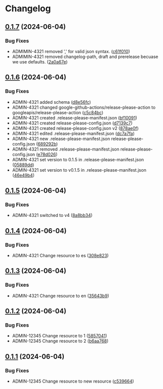 # Changelog

## [0.1.7](https://github.com/elmargrote/github-actions-course-template/compare/v0.1.6...v0.1.7) (2024-06-04)


### Bug Fixes

* ADMIMIN-4321 removed ',' for valid json syntax. ([c61f010](https://github.com/elmargrote/github-actions-course-template/commit/c61f0105c258f61e6daab2ef588b300a67278441))
* ADMIMIN-4321 removed changelog-path, draft and prerelease becuase we use defaults. ([2a0a67e](https://github.com/elmargrote/github-actions-course-template/commit/2a0a67e37f1b639f8f9a01b675b28b2d9ccc2267))

## [0.1.6](https://github.com/elmargrote/github-actions-course-template/compare/v0.1.5...v0.1.6) (2024-06-04)


### Bug Fixes

* ADMIN-4321 added schema ([d8e56fc](https://github.com/elmargrote/github-actions-course-template/commit/d8e56fc6b3091d06e3d1fcb635f3cde25f3417ad))
* ADMIN-4321 changed google-github-actions/release-please-action to googleapis/release-please-action ([c5c84bc](https://github.com/elmargrote/github-actions-course-template/commit/c5c84bc6e290373daa1af1238d2a2c428e49cdaa))
* ADMIN-4321 created .release-please-manifest.json ([bf10091](https://github.com/elmargrote/github-actions-course-template/commit/bf100915115502391a4049925500b7a4df27a5de))
* ADMIN-4321 created release-please-config.json ([d7139c7](https://github.com/elmargrote/github-actions-course-template/commit/d7139c72cc8cccf32dd383b2b97517c23ec1ccf9))
* ADMIN-4321 created release-please-config.json v2 ([878ae0f](https://github.com/elmargrote/github-actions-course-template/commit/878ae0fc3e2cda52a3dbeb98bda3cbb8c9bec38d))
* ADMIN-4321 edited .release-please-manifest.json ([dc7a7fa](https://github.com/elmargrote/github-actions-course-template/commit/dc7a7fa67c9f7570ce6e7c88d3338bdc5cc44327))
* ADMIN-4321 new .release-please-manifest.json release-please-config.json ([689292b](https://github.com/elmargrote/github-actions-course-template/commit/689292b4bf1d65c1f7a080d197b169db6db138ed))
* ADMIN-4321 removed .release-please-manifest.json release-please-config.json ([e78d026](https://github.com/elmargrote/github-actions-course-template/commit/e78d0265d8eb003cfa04b00f0d9eba48787dfe46))
* ADMIN-4321 set version to 0.1.5 in .release-please-manifest.json ([05889dd](https://github.com/elmargrote/github-actions-course-template/commit/05889ddadcab6fc101f98dca84b912a1321846a5))
* ADMIN-4321 set version to v0.1.5 in .release-please-manifest.json ([46e49b4](https://github.com/elmargrote/github-actions-course-template/commit/46e49b4804302968dce34767a3c5e29f3be0aa16))

## [0.1.5](https://github.com/elmargrote/github-actions-course-template/compare/v0.1.4...v0.1.5) (2024-06-04)


### Bug Fixes

* ADMIN-4321 switched to v4 ([8a8bb34](https://github.com/elmargrote/github-actions-course-template/commit/8a8bb340fde642252f83565036767c1dd05d3af0))

## [0.1.4](https://github.com/elmargrote/github-actions-course-template/compare/v0.1.3...v0.1.4) (2024-06-04)


### Bug Fixes

* ADMIN-4321 Change resource to es ([308e823](https://github.com/elmargrote/github-actions-course-template/commit/308e8237038c319f3e8eb4966022690b77f6a1c2))

## [0.1.3](https://github.com/elmargrote/github-actions-course-template/compare/v0.1.2...v0.1.3) (2024-06-04)


### Bug Fixes

* ADMIN-4321 Change resource to en ([35643b9](https://github.com/elmargrote/github-actions-course-template/commit/35643b9ba87095427f435afb8730442b6ee35a52))

## [0.1.2](https://github.com/elmargrote/github-actions-course-template/compare/v0.1.1...v0.1.2) (2024-06-04)


### Bug Fixes

* ADMIN-12345 Change resource to 1 ([5857041](https://github.com/elmargrote/github-actions-course-template/commit/5857041993fa2e185f52ac852c8162adcf1bc72d))
* ADMIN-12345 Change resource to 2 ([b6aa768](https://github.com/elmargrote/github-actions-course-template/commit/b6aa7685b436925a731feda9312e3df1e76de0ad))

## [0.1.1](https://github.com/elmargrote/github-actions-course-template/compare/0.1.0...v0.1.1) (2024-06-04)


### Bug Fixes

* ADMIN-12345 Change resource to new resource ([c539664](https://github.com/elmargrote/github-actions-course-template/commit/c539664f109596501e1b721073959c3dcb570db4))
